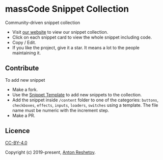 # massCode Snippet Collection

Сommunity-driven snippet collection

- Visit [our website](https://masscode.io/snippets) to view our snippet collection.
- Click on each snippet card to view the whole snippet including code.
- Copy / Edit.
- If you like the project, give it a star. It means a lot to the people maintaining it.

## Contribute

To add new snippet

- Make a fork.
- Use the [Snippet Template](/snippet-template.md) to add new snippets to the collection.
- Add the snippet inside `/content` folder to one of the categories: `buttons`, `checkboxes`, `effects`, `inputs`, `loaders`, `switches` using a template. The file name must be numeric with the increment step.
- Make a PR.

## Licence

[ CC-BY-4.0](https://github.com/massCodeIO/snippet-collection/blob/master/LICENSE)

Copyright (c) 2019-present, [Anton Reshetov](https://github.com/antonreshetov).
